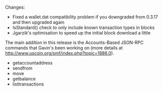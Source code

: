 Changes:
* Fixed a wallet.dat compatibility problem if you downgraded from 0.3.17 and then upgraded again
* IsStandard() check to only include known transaction types in blocks
* Jgarzik's optimisation to speed up the initial block download a little

The main addition in this release is the Accounts-Based JSON-RPC commands that Gavin's been working on (more details at http://www.uscoin.org/smf/index.php?topic=1886.0).  
* getaccountaddress
* sendfrom
* move
* getbalance
* listtransactions
